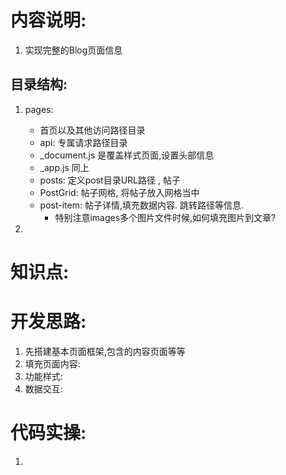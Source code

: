 # 内容说明:
1. 实现完整的Blog页面信息

## 目录结构:
1. pages: 
    - 首页以及其他访问路径目录
    - api: 专属请求路径目录
    - _document.js 是覆盖样式页面,设置头部信息
    - _app.js 同上
    - posts:  定义post目录URL路径 , 帖子
    - PostGrid: 帖子网格,  将帖子放入网格当中
    - post-item: 帖子详情,填充数据内容. 跳转路径等信息. 
        - 特别注意images多个图片文件时候,如何填充图片到文章? 


2. 

# 知识点:


# 开发思路:
1. 先搭建基本页面框架,包含的内容页面等等
2. 填充页面内容:
3. 功能样式:
4. 数据交互:


# 代码实操:
1. 

